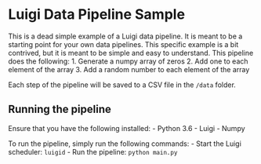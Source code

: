 # Luigi Data Pipeline Sample

This is a dead simple example of a Luigi data pipeline. It is meant to be a starting point for your own data pipelines. This specific example is a bit contrived, but it is meant to be simple and easy to understand. This pipeline does the following:
    1. Generate a numpy array of zeros
    2. Add one to each element of the array
    3. Add a random number to each element of the array

Each step of the pipeline will be saved to a CSV file in the `/data` folder.

## Running the pipeline

Ensure that you have the following installed:
    - Python 3.6
    - Luigi
    - Numpy

To run the pipeline, simply run the following commands:
    - Start the Luigi scheduler: `luigid`
    - Run the pipeline: `python main.py`